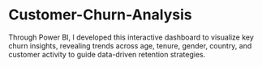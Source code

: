 # Customer-Churn-Analysis
Through Power BI, I developed this interactive dashboard to visualize key churn insights, revealing trends across age, tenure, gender, country, and customer activity to guide data-driven retention strategies.
